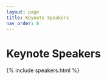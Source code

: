 ```yaml
---
layout: page
title: Keynote Speakers
nav_order: 8
---
```


# Keynote Speakers

<!-- Information on the speakers' planned talks is available [here](#talk-details). -->

{% include speakers.html %}

<!-- ## Talk Details -->

<!-- *Talk details will be announced soon.* -->